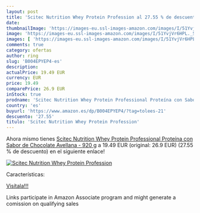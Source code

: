 ```yaml
---
layout: post
title: 'Scitec Nutrition Whey Protein Profession al 27.55 % de descuento'
date: 
thumbnailImage: 'https://images-eu.ssl-images-amazon.com/images/I/51YvjVr6HPL._SL200_.jpg'
image: 'https://images-eu.ssl-images-amazon.com/images/I/51YvjVr6HPL._SL200_.jpg'
images: [ 'https://images-eu.ssl-images-amazon.com/images/I/51YvjVr6HPL._SL200_.jpg' ]
comments: true
category: ofertas
author: ring
slug: 'B004EPYEP4-es'
description:
actualPrice: 19.49 EUR
currency: EUR
price: 19.49
comparePrice: 26.9 EUR
inStock: true
prodname: 'Scitec Nutrition Whey Protein Professional Proteína con Sabor de Chocolate Avellana - 920 g'
country: 'es'
buyurl: 'https://www.amazon.es/dp/B004EPYEP4/?tag=tolees-21'
descuento: '27.55'
titulo: 'Scitec Nutrition Whey Protein Profession'
---
```


Ahora mismo tienes [Scitec Nutrition Whey Protein Professional Proteína con Sabor de Chocolate Avellana - 920 g](https://www.amazon.es/dp/B004EPYEP4/?tag=tolees-21) a 19.49 EUR (original: 26.9 EUR) (27.55 %  de descuento) en el siguiente enlace!

[![Scitec Nutrition Whey Protein Profession](https://images-eu.ssl-images-amazon.com/images/I/51YvjVr6HPL._SL200_.jpg)](https://www.amazon.es/dp/B004EPYEP4/?tag=tolees-21)

Características:


[Visítala!!!](https://www.amazon.es/dp/B004EPYEP4/?tag=tolees-21)

Links participate in Amazon Associate program and might generate a comission on qualifying sales
